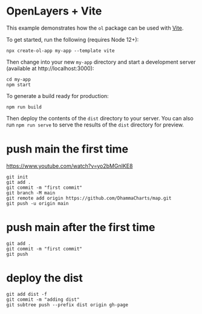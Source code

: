 # OpenLayers + Vite

This example demonstrates how the `ol` package can be used with [Vite](https://vitejs.dev/).

To get started, run the following (requires Node 12+):

    npx create-ol-app my-app --template vite

Then change into your new `my-app` directory and start a development server (available at http://localhost:3000):

    cd my-app
    npm start

To generate a build ready for production:

    npm run build

Then deploy the contents of the `dist` directory to your server.  You can also run `npm run serve` to serve the results of the `dist` directory for preview.

# push main the first time

https://www.youtube.com/watch?v=yo2bMGnIKE8

    git init
    git add .
    git commit -m "first commit"
    git branch -M main
    git remote add origin https://github.com/DhammaCharts/map.git
    git push -u origin main

# push main after the first time

    git add .
    git commit -m "first commit"
    git push


# deploy the dist

    git add dist -f
    git commit -m "adding dist"
    git subtree push --prefix dist origin gh-page
